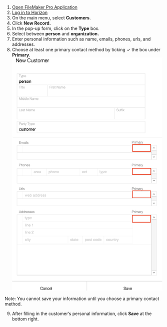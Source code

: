 1. [Open FileMaker Pro Application](Open%20FileMaker%20Pro%20Application.md)
2. [Log in to Horizon](Log%20in%20to%20Horizon.md)
3. On the main menu, select **Customers**.
4.  Click **New Record.**
5. In the pop-up form, click on the **Type** box.
6. Select between **person** and **organization.**
7. Enter personal information such as name, emails, phones, urls, and addresses.
8. Choose at least one primary contact method by ticking ✓ the box under **Primary**.
![](https://github.com/Fx-Professional-Services/HorizonDocs/blob/main/assets/sales_order_primary_contact.png)

Note: You cannot save your information until you choose a primary contact method.

9. After filling in the customer’s personal information, click **Save** at the bottom right.